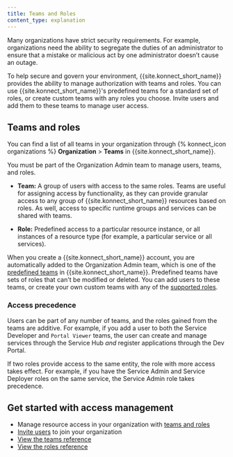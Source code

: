 ```yaml
---
title: Teams and Roles
content_type: explanation
---
```


Many organizations have strict security requirements. For example, organizations
need the ability to segregate the duties of an administrator to ensure that a
mistake or malicious act by one administrator doesn’t cause an outage.

To help secure and govern your environment, {{site.konnect_short_name}} provides
the ability to manage authorization with teams and roles. You can use {{site.konnect_short_name}}'s
predefined teams for a standard set of roles, or create custom teams with
any roles you choose. Invite users and add them to these teams to manage user
access.

## Teams and roles

You can find a list of all teams in your organization through
{% konnect_icon organizations %} **Organization** > **Teams** in {{site.konnect_short_name}}.

You must be part of the Organization Admin team to manage users, teams, and
roles.

* **Team:** A group of users with access to the same roles. Teams are useful
for assigning access by functionality, as they can provide granular access to
any group of {{site.konnect_short_name}} resources based on roles. As well, access to specific
runtime groups and services can be shared with teams.

* **Role:** Predefined access to a particular resource instance, or all
instances of a resource type (for example, a particular service or all services).

When you create a {{site.konnect_short_name}} account, you are automatically added to the Organization
Admin team, which is one of the [predefined teams](/konnect/org-management/teams-and-roles/teams-reference/)
in {{site.konnect_short_name}}. Predefined teams have sets of roles that can't be modified or
deleted. You can add users to these teams, or create your own custom teams
with any of the [supported roles](/konnect/org-management/teams-and-roles/roles-reference/).

### Access precedence

Users can be part of any number of teams, and the roles gained from the teams
are additive. For example, if you add a user to both the Service Developer and
`Portal Viewer` teams, the user can create and manage services
through the Service Hub _and_ register applications through the Dev Portal.

If two roles provide access to the same entity, the role with more access
takes effect. For example, if you have the Service Admin and Service Deployer
roles on the same service, the Service Admin role takes precedence.

## Get started with access management

* Manage resource access in your organization
 with [teams and roles](/konnect/org-management/teams-and-roles/manage/)
* [Invite users](/konnect/org-management/users/) to join your
organization
* [View the teams reference](/konnect/org-management/teams-and-roles/teams-reference/)
* [View the roles reference](/konnect/org-management/teams-and-roles/roles-reference/)
